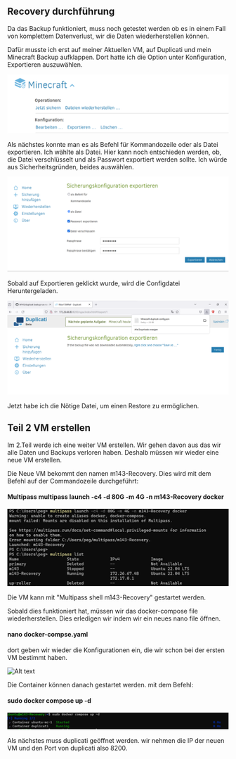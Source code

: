 ## Recovery durchführung

Da das Backup funktioniert, muss noch getestet werden ob es in einem Fall von komplettem Datenverlust, wir die Daten wiederherstellen können.

Dafür musste ich erst auf meiner Aktuellen VM, auf Duplicati und mein Minecraft Backup aufklappen. Dort hatte ich die Option unter Konfiguration, Exportieren auszuwählen.

![Alt text](Konifiguration.png)

Als nächstes konnte man es als Befehl für Kommandozeile oder als Datei exportieren. Ich wählte als Datei. Hier kann noch entschieden werden, ob, die Datei verschlüsselt und als Passwort exportiert werden sollte. Ich würde aus Sicherheitsgründen, beides auswählen.



![Alt text](<Konfiguration mit passwort.png>)

Sobald auf Exportieren geklickt wurde, wird die Configdatei Heruntergeladen.

![Alt text](<Konfiguration exportiert.png>)

Jetzt habe ich die Nötige Datei, um einen Restore zu ermöglichen.

## Teil 2 VM erstellen

Im 2.Teil werde ich eine weiter VM erstellen. Wir gehen davon aus das wir alle Daten und Backups verloren haben. Deshalb müssen wir wieder eine neue VM erstellen. 

Die Neue VM bekommt den namen m143-Recovery.
Dies wird mit dem Befehl auf der Commandozeile durchgeführt:

#### Multipass multipass launch -c4 -d 80G -m 4G -n m143-Recovery docker

![Alt text](<neue VM erstellt.png>)

Die VM kann mit "Multipass shell m143-Recovery" gestartet werden.

Sobald dies funktioniert hat, müssen wir das docker-compose file wiederherstellen. Dies erledigen wir indem wir ein neues nano file öffnen.

#### nano docker-compse.yaml

dort geben wir wieder die Konfigurationen ein, die wir schon bei der ersten VM bestimmt haben.

![Alt text](<docker.compose für recovery.png>)

Die Container können danach gestartet werden. mit dem Befehl:

#### sudo docker compose up -d

![Alt text](<sudo docker comopose up recovery.png>)

Als nächstes muss duplicati geöffnet werden. wir nehmen die IP der neuen VM und den Port von duplicati also 8200.

